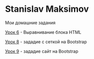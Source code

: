 
# Stanislav Maksimov
Мои домашние задания

[Урок 6](https://staslker.github.io/Modul3.Lesson8/ "Выравнивание блока") - Выравнивание блока HTML

[Урок 8](https://staslker.github.io/Modul3.Lesson8/ "Сетка на Bootstrap ") - зададие с сеткой на Bootstrap

[Урок 9](https://staslker.github.io/Lesson9/ "Сайт на Bootstrap ") - зададие сайт на Bootstrap


